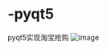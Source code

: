 # -pyqt5
pyqt5实现淘宝抢购
![image](https://raw.githubusercontent.com/starzc-galaxy/-pyqt5/master/img/1609654684(1).png)
